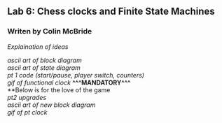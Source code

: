 ## Lab 6: Chess clocks and Finite State Machines
### Writen by Colin McBride

*Explaination of ideas*
     
*ascii art of block diagram*  
*ascii art of state diagram*  
*pt 1 code (start/pause, player switch, counters)*  
*gif of functional clock*
**^^^MANDATORY^^^**  
**Below is for the love of the game  
*pt2 upgrades*  
*ascii art of new block diagram*  
*gif of pt clock*
